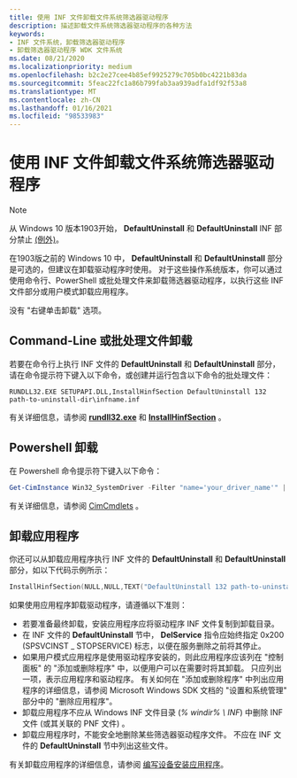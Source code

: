 ```yaml
---
title: 使用 INF 文件卸载文件系统筛选器驱动程序
description: 描述卸载文件系统筛选器驱动程序的各种方法
keywords:
- INF 文件系统，卸载筛选器驱动程序
- 卸载筛选器驱动程序 WDK 文件系统
ms.date: 08/21/2020
ms.localizationpriority: medium
ms.openlocfilehash: b2c2e27cee4b85ef9925279c705b0bc4221b83da
ms.sourcegitcommit: 5feac22fc1a86b799fab3aa939adfa1df92f53a8
ms.translationtype: MT
ms.contentlocale: zh-CN
ms.lasthandoff: 01/16/2021
ms.locfileid: "98533983"
---
```

# <a name="using-an-inf-file-to-uninstall-a-file-system-filter-driver"></a>使用 INF 文件卸载文件系统筛选器驱动程序

> [!NOTE]
>
> 从 Windows 10 版本1903开始， **DefaultUninstall** 和 **DefaultUninstall** INF 部分禁止 [ (例外)](../develop/creating-a-primitive-driver.md#legacy-compatibility)。

在1903版之前的 Windows 10 中， **DefaultUninstall** 和 **DefaultUninstall** 部分是可选的，但建议在卸载驱动程序时使用。 对于这些操作系统版本，你可以通过使用命令行、PowerShell 或批处理文件来卸载筛选器驱动程序，以执行这些 INF 文件部分或用户模式卸载应用程序。

没有 "右键单击卸载" 选项。

## <a name="command-line-or-batch-file-uninstall"></a>Command-Line 或批处理文件卸载

若要在命令行上执行 INF 文件的 **DefaultUninstall** 和 **DefaultUninstall** 部分，请在命令提示符下键入以下命令，或创建并运行包含以下命令的批处理文件：

```Command Line
RUNDLL32.EXE SETUPAPI.DLL,InstallHinfSection DefaultUninstall 132 path-to-uninstall-dir\infname.inf
```

有关详细信息，请参阅 [**rundll32.exe**](/windows-server/administration/windows-commands/rundll32) 和 [**InstallHinfSection**](/windows/win32/api/setupapi/nf-setupapi-installhinfsectiona) 。

## <a name="powershell-uninstall"></a>Powershell 卸载

在 Powershell 命令提示符下键入以下命令：

```PowerShell
Get-CimInstance Win32_SystemDriver -Filter "name='your_driver_name'" | Invoke-CimMethod -MethodName Delete
```

有关详细信息，请参阅 [CimCmdlets](/powershell/module/cimcmdlets) 。

## <a name="uninstall-application"></a>卸载应用程序

你还可以从卸载应用程序执行 INF 文件的 **DefaultUninstall** 和 **DefaultUninstall** 部分，如以下代码示例所示：

```cpp
InstallHinfSection(NULL,NULL,TEXT("DefaultUninstall 132 path-to-uninstall-dir\infname.inf"),0);
```

如果使用应用程序卸载驱动程序，请遵循以下准则：

* 若要准备最终卸载，安装应用程序应将驱动程序 INF 文件复制到卸载目录。
* 在 INF 文件的 **DefaultUninstall** 节中， **DelService** 指令应始终指定 0x200 (SPSVCINST \_ STOPSERVICE) 标志，以便在服务删除之前将其停止。
* 如果用户模式应用程序是使用驱动程序安装的，则此应用程序应该列在 "控制面板" 的 "添加或删除程序" 中，以便用户可以在需要时将其卸载。 只应列出一项，表示应用程序和驱动程序。 有关如何在 "添加或删除程序" 中列出应用程序的详细信息，请参阅 Microsoft Windows SDK 文档的 "设置和系统管理" 部分中的 "删除应用程序"。
* 卸载应用程序不应从 Windows INF 文件目录 (*% windir% \\ INF*) 中删除 INF 文件 (或其关联的 PNF 文件) 。
* 卸载应用程序时，不能安全地删除某些筛选器驱动程序文件。 不应在 INF 文件的 **DefaultUninstall** 节中列出这些文件。

有关卸载应用程序的详细信息，请参阅 [编写设备安装应用程序](../install/writing-a-device-installation-application.md)。
